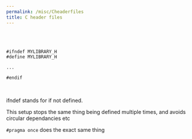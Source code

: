 ```yaml
---
permalink: /misc/Cheaderfiles
title: C header files
---
```


<br>


<br>

```
#ifndef MYLIBRARY_H
#define MYLIBRARY_H

...

#endif
```

<br>

ifndef stands for if not defined. 

This setup stops the same thing being defined multiple times, and avoids circular dependancies etc

`#pragma once` does the exact same thing

<br>

